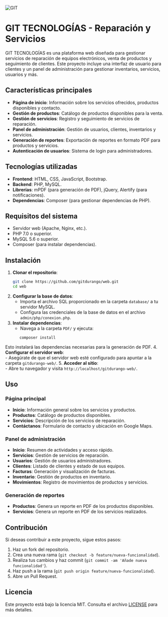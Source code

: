 
![GIT](https://portafolio-carrete.netlify.app/assets/git-4190d3ce.png)

# GIT TECNOLOGÍAS - Reparación y Servicios

GIT TECNOLOGÍAS es una plataforma web diseñada para gestionar servicios de reparación de equipos electrónicos, venta de productos y seguimiento de clientes. Este proyecto incluye una interfaz de usuario para clientes y un panel de administración para gestionar inventarios, servicios, usuarios y más.

## Características principales

- **Página de inicio**: Información sobre los servicios ofrecidos, productos disponibles y contacto.
- **Gestión de productos**: Catálogo de productos disponibles para la venta.
- **Gestión de servicios**: Registro y seguimiento de servicios de reparación.
- **Panel de administración**: Gestión de usuarios, clientes, inventarios y servicios.
- **Generación de reportes**: Exportación de reportes en formato PDF para productos y servicios.
- **Autenticación de usuarios**: Sistema de login para administradores.

## Tecnologías utilizadas

- **Frontend**: HTML, CSS, JavaScript, Bootstrap.
- **Backend**: PHP, MySQL.
- **Librerías**: mPDF (para generación de PDF), jQuery, Alertify (para notificaciones).
- **Dependencias**: Composer (para gestionar dependencias de PHP).

## Requisitos del sistema

- Servidor web (Apache, Nginx, etc.).
- PHP 7.0 o superior.
- MySQL 5.6 o superior.
- Composer (para instalar dependencias).

## Instalación

1. **Clonar el repositorio**:
   ```bash
   git clone https://github.com/gitdurango/web.git
   cd web
2.  **Configurar la base de datos**:    
    -   Importa el archivo SQL proporcionado en la carpeta  `database/`  a tu servidor MySQL.        
    -   Configura las credenciales de la base de datos en el archivo  `admin/php/conexion.php`.        
3.  **Instalar dependencias**: 
    -   Navega a la carpeta  `PDF/`  y ejecuta:  
     ```    
        composer install      
   Esto instalará las dependencias necesarias para la generación de PDF.
4.  **Configurar el servidor web**:    
    -   Asegúrate de que el servidor web esté configurado para apuntar a la carpeta  `gitdurango-web/`.
5.  **Acceder al sitio**:    
    -   Abre tu navegador y visita  `http://localhost/gitdurango-web/`.
## Uso
### Página principal
-   **Inicio**: Información general sobre los servicios y productos.   
-   **Productos**: Catálogo de productos disponibles.   
-   **Servicios**: Descripción de los servicios de reparación.    
-   **Contáctanos**: Formulario de contacto y ubicación en Google Maps.
### Panel de administración
-   **Inicio**: Resumen de actividades y acceso rápido.   
-   **Servicios**: Gestión de servicios de reparación.    
-   **Usuarios**: Gestión de usuarios administradores.    
-   **Clientes**: Listado de clientes y estado de sus equipos.  
-   **Facturas**: Generación y visualización de facturas.  
-   **Inventario**: Gestión de productos en inventario. 
-   **Movimientos**: Registro de movimientos de productos y servicios.
### Generación de reportes
-   **Productos**: Genera un reporte en PDF de los productos disponibles.    
-   **Servicios**: Genera un reporte en PDF de los servicios realizados.
## Contribución
Si deseas contribuir a este proyecto, sigue estos pasos:
1.  Haz un fork del repositorio.    
2.  Crea una nueva rama (`git checkout -b feature/nueva-funcionalidad`).    
3.  Realiza tus cambios y haz commit (`git commit -am 'Añade nueva funcionalidad'`).   
4.  Haz push a la rama (`git push origin feature/nueva-funcionalidad`).  
5.  Abre un Pull Request.
## Licencia
Este proyecto está bajo la licencia MIT. Consulta el archivo  [LICENSE](https://license/)  para más detalles.
